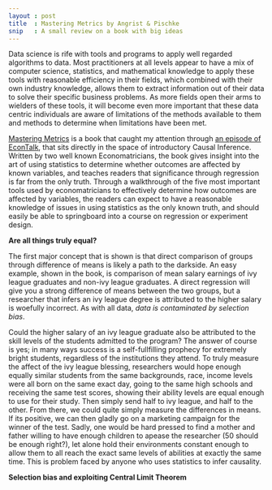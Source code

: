 ```yaml
---
layout : post
title  : Mastering Metrics by Angrist & Pischke
snip   : A small review on a book with big ideas
---
```


Data science is rife with tools and programs to apply well regarded algorithms to data.
Most practitioners at all levels appear to have a mix of computer science, statistics,
and mathematical knowledge to apply these tools with reasonable efficiency in their fields, 
which combined with their own industry knowledge, allows them to extract information out of their
data to solve their specific business problems. As more fields open their arms to wielders of
these tools, it will become even more important that these data centric individuals are aware of
limitations of the methods available to them and methods to determine when limitations
have been met.

[Mastering Metrics](http://www.amazon.com/Mastering-Metrics-Path-Cause-Effect/dp/0691152845) is a book
that caught my attention through [an episode of EconTalk](http://www.econtalk.org/archives/2014/12/joshua_angrist.html),
that sits directly in the space of introductory Causal Inference. Written by two well known Economatricians,
the book gives insight into the art of using statistics to determine whether outcomes are affected by known
variables, and teaches readers that significance through regression is far from the only truth. Through
a walkthrough of the five most important tools used by economatricians to effectively determine how outcomes
are affected by variables, the readers can expect to have a reasonable knowledge of issues in using statistics
as the only known truth, and should easily be able to springboard into a course on regression or experiment design.

**Are all things truly equal?**

The first major concept that is shown is that direct comparison of groups through difference of means is
likely a path to the darkside. An easy example, shown in the book, is comparison of mean salary earnings of ivy
league graduates and non-ivy league graduates. A direct regression will give you a strong difference of means
between the two groups, but a researcher that infers an ivy league degree is attributed to the higher salary
is woefully incorrect. As with all data, *data is contaminated by selection bias*.

Could the higher salary of an ivy league graduate also be attributed to the skill levels of the students admitted
to the program? The answer of course is yes; in many ways success is a self-fullfilling prophecy for extremely bright
students, regardless of the institutions they attend. To truly measure the affect of the ivy league blessing, researchers
would hope enough equally similar students from the same backgrounds, race, income levels were all born on the same
exact day, going to the same high schools and receiving the same test scores, showing their ability levels are equal enough
to use for their study. Then simply send half to ivy league, and half to the other. From there, we could quite simply measure
the differences in means. If its positive, we can then gladly go on a marketing campaign for the winner of the test.
Sadly, one would be hard pressed to find a mother and father willing to have enough children to apease the researcher 
(50 should be enough right?), let alone hold their environments constant enough to allow them to all reach the exact 
same levels of abilities at exactly the same time. This is problem faced by anyone who uses statistics to infer causality.

**Selection bias and exploiting Central Limit Theorem**


